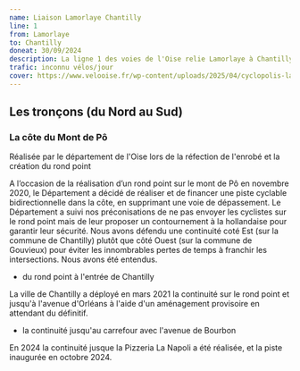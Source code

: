 ```yaml
---
name: Liaison Lamorlaye Chantilly 
line: 1
from: Lamorlaye
to: Chantilly
doneat: 30/09/2024
description: La ligne 1 des voies de l'Oise relie Lamorlaye à Chantilly
trafic: inconnu vélos/jour
cover: https://www.velooise.fr/wp-content/uploads/2025/04/cyclopolis-lamorlaye-chantilly.jpg
---
```


## Les tronçons (du Nord au Sud)

### La côte du Mont de Pô



Réalisée par le département de l'Oise lors de la réfection de l'enrobé et la création du rond point

A l’occasion de la réalisation d’un rond point sur le mont de Pô en novembre 2020, le Département a décidé de réaliser et de financer une piste cyclable bidirectionnelle dans la côte, en supprimant une voie de dépassement. Le Département a suivi nos préconisations de ne pas envoyer les cyclistes sur le rond point mais de leur proposer un contournement à la hollandaise pour garantir leur sécurité. Nous avons défendu une continuité coté Est (sur la commune de Chantilly) plutôt que côté Ouest (sur la commune de Gouvieux) pour éviter les innombrables pertes de temps à franchir les intersections. Nous avons été entendus.

* du rond point à l'entrée de Chantilly

La ville de Chantilly a déployé en mars 2021 la continuité sur le rond point et jusqu'à l'avenue d'Orléans à l'aide d'un aménagement provisoire en attendant du définitif.

* la continuité jusqu'au carrefour avec l'avenue de Bourbon

En 2024 la continuité jusque la Pizzeria La Napoli a été réalisée, et la piste inaugurée en octobre 2024.


